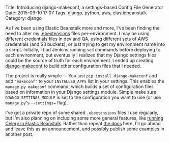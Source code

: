 Title: Introducing django-makeconf, a settings-based Config File Generator
Date: 2015-09-10 17:07
Tags: django, python, aws, elasticbeanstalk
Category: django

As I've been using Elastic Beanstalk more and more, I've been finding the need
to alter my
[.ebextensions](http://docs.aws.amazon.com/elasticbeanstalk/latest/dg/customize-containers.html)
files per-environment. I may be using different credentials files in dev and
QA, using different sets of AWS credentials (and S3 buckets), or just trying
to get my environment name into a script. Initially, I had Jenkins running
`sed` commands before deploying to each environment, but eventually I realized
that my Django settings files could be the source of truth for each
environment. I ended up creating
[django-makeconf](https://github.com/ethanmcc/django-makeconf)
to build other configuration files that I needed.

The project is really simple -- You just `pip install django-makeconf` and add
`'makeconf'` to your `INSTALLED_APPS` list in your settings. This enables the
`manage.py makeconf` command, which builds a set of configuration files based
on information in your Django settings module. Simple make sure 
`DJANGO_SETTINGS_MODULE` is set to the configuration you want to use (or use
`manage.py`'s `--settings=` flag).

I've got a private repo of some shared `.ebextensions` files I use regularly,
but I'm also planning on including some more general features, like
[running Celery in Elastic Beanstalk](http://stackoverflow.com/questions/14761468/how-do-you-run-a-worker-with-aws-elastic-beanstalk).
Rather than repeat [the docs](https://github.com/ethanmcc/django-makeconf)
here, I'll go ahead and leave this as an announcement, and possibly publish
some examples in another post.
